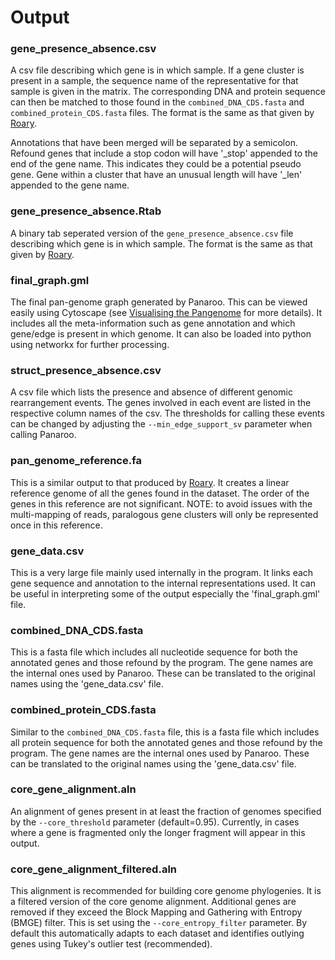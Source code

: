 # Output

### gene_presence_absence.csv

A csv file describing which gene is in which sample. If a gene cluster is present in a sample, the sequence name of the representative for that sample is given in the matrix. The corresponding DNA and protein sequence can then be matched to those found in the `combined_DNA_CDS.fasta` and `combined_protein_CDS.fasta` files. The format is the same as that given by [Roary](https://sanger-pathogens.github.io/Roary/).

Annotations that have been merged will be separated by a semicolon. Refound genes that include a stop codon will have '_stop' appended to the end of the gene name. This indicates they could be a potential pseudo gene. Gene within a cluster that have an unusual length will have '_len' appended to the gene name.

### gene_presence_absence.Rtab

A binary tab seperated version of the `gene_presence_absence.csv` file describing which gene is in which sample. The format is the same as that given by [Roary](https://sanger-pathogens.github.io/Roary/).

### final_graph.gml

The final pan-genome graph generated by Panaroo. This can be viewed easily using Cytoscape (see [Visualising the Pangenome](vis/cytoscape.md) for more details). It includes all the meta-information such as gene annotation and which gene/edge is present in which genome. It can also be loaded into python using networkx for further processing.

### struct_presence_absence.csv

A csv file which lists the presence and absence of different genomic rearrangement events. The genes involved in each event are listed in the respective column names of the csv. The thresholds for calling these events can be changed by adjusting the `--min_edge_support_sv` parameter when calling Panaroo.

### pan_genome_reference.fa

This is a similar output to that produced by [Roary](https://sanger-pathogens.github.io/Roary/). It creates a linear reference genome of all the genes found in the dataset. The order of the genes in this reference are not significant. NOTE: to avoid issues with the multi-mapping of reads, paralogous gene clusters will only be represented once in this reference.

### gene_data.csv

This is a very large file mainly used internally in the program. It links each gene sequence and annotation to the internal representations used. It can be useful in interpreting some of the output especially the 'final_graph.gml' file.

### combined_DNA_CDS.fasta

This is a fasta file which includes all nucleotide sequence for both the annotated genes and those refound by the program. The gene names are the internal ones used by Panaroo. These can be translated to the original names using the 'gene_data.csv' file.

### combined_protein_CDS.fasta

Similar to the `combined_DNA_CDS.fasta` file, this is a fasta file which includes all protein sequence for both the annotated genes and those refound by the program. The gene names are the internal ones used by Panaroo. These can be translated to the original names using the 'gene_data.csv' file.

### core_gene_alignment.aln

An alignment of genes present in at least the fraction of genomes specified by the `--core_threshold` parameter (default=0.95). Currently, in cases where a gene is fragmented only the longer fragment will appear in this output.

### core_gene_alignment_filtered.aln

This alignment is recommended for building core genome phylogenies. It is a filtered version of the core genome alignment. Additional genes are removed if they exceed the Block Mapping and Gathering with Entropy (BMGE) filter. This is set using the `--core_entropy_filter` parameter. By default this automatically adapts to each dataset and identifies outlying genes using Tukey's outlier test (recommended).